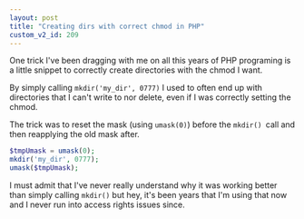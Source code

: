```yaml
---
layout: post
title: "Creating dirs with correct chmod in PHP"
custom_v2_id: 209
---
```


One trick I've been dragging with me on all this years of PHP programing is a
little snippet to correctly create directories with the chmod I want.

By simply calling `mkdir('my_dir', 0777)` I used to often end up with
directories that I can't write to nor delete, even if I was correctly setting
the chmod.

The trick was to reset the mask (using `umask(0)`) before the `mkdir() `call
and then reapplying the old mask after.


```php
$tmpUmask = umask(0);
mkdir('my_dir', 0777);
umask($tmpUmask);
```

I must admit that I've never really understand why it was working better than
simply calling `mkdir()` but hey, it's been years that I'm using that now and
I never run into access rights issues since.

